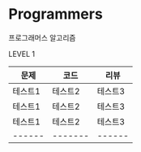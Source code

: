 # Programmers
프로그래머스 알고리즘

LEVEL 1

|문제 |코드|리뷰|
|------|---|---|
|테스트1|테스트2|테스트3|
|테스트1|테스트2|테스트3|
|테스트1|테스트2|테스트3|
|------|-------|------|
